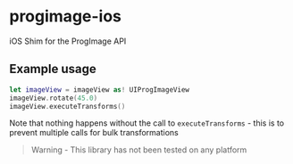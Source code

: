 # progimage-ios
iOS Shim for the ProgImage API

## Example usage

```swift
let imageView = imageView as! UIProgImageView
imageView.rotate(45.0)
imageView.executeTransforms()
```
Note that nothing happens without the call to `executeTransforms` - this is to prevent multiple calls for bulk transformations

> Warning - This library has not been tested on any platform
